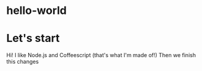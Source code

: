 # hello-world
Let's start
=============


Hi!  I like Node.js and Coffeescript (that's what I'm made of!)
Then we finish this changes
